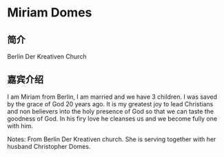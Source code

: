 # Miriam Domes

## 简介
Berlin Der Kreativen Church

## 嘉宾介绍
I am Miriam from Berlin, I am married and we have 3 children.
I was saved by the grace of God 20 years ago.
It is my greatest joy to lead Christians and non believers
into the holy presence of God so that we can taste the goodness of God.
In his firy love he cleanses us and we become fully one with him.

Notes: From Berlin Der Kreativen church. She is serving together with her husband Christopher Domes.
